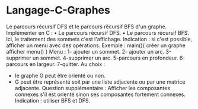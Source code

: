 # Langage-C-Graphes
Le parcours récursif DFS et le parcours récursif BFS d'un graphe.
Implémenter en C :
• Le parcours récursif DFS.
• Le parcours récursif BFS.
Ici, le traitement des sommets c'est l'affichage.
Indication : si c'est possible, afficher un menu avec des opérations.
Exemple :
main(){
créer un graphe
afficher menu()
}
Menu :
1- ajouter un sommet.
2- ajouter un arc.
3-supprimer un sommet.
4-supprimer un arc.
5-parcours en profondeur.
6-parcours en largeur.
7-quitter.
Au choix :
- le graphe G peut être orienté ou non.
- G peut être représenté soit par une liste adjacente ou par une matrice adjacente.
Question supplémentaire :
Afficher les composantes connexes s'il est orienté sinon ses composantes fortement connexes.
Indication : utiliser BFS et DFS.
